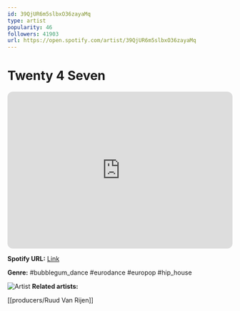 ```yaml
---
id: 39QjUR6m5slbxO36zayaMq
type: artist
popularity: 46
followers: 41903
url: https://open.spotify.com/artist/39QjUR6m5slbxO36zayaMq
---
```

# Twenty 4 Seven

<iframe style="border-radius:12px" src="https://open.spotify.com/embed/artist/39QjUR6m5slbxO36zayaMq" width="100%" height="352" frameBorder="0" allowfullscreen="" allow="autoplay; clipboard-write; encrypted-media; fullscreen; picture-in-picture" loading="lazy"></iframe>

**Spotify URL:** [Link](https://open.spotify.com/artist/39QjUR6m5slbxO36zayaMq)

**Genre:**  #bubblegum_dance #eurodance #europop #hip_house

![Artist](https://i.scdn.co/image/ab6761610000e5eb5f932042ba77f835e7f72776)
**Related artists:**

[[producers/Ruud Van Rijen]]
